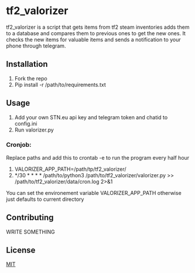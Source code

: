 # tf2_valorizer
tf2_valorizer is a script that gets items from tf2 steam inventories adds them to a database and compares them to previous ones to get the new ones. It checks the new items for valuable items and sends a notification to your phone through telegram.

## Installation

1. Fork the repo
2. Pip install -r /path/to/requirements.txt

## Usage
1. Add your own STN.eu api key and telegram token and chatid to config.ini
2. Run valorizer.py

### Cronjob:
Replace paths and add this to crontab -e to run the program every half hour
1. VALORIZER_APP_PATH=/path/tp/tf2_valorizer/
2. */30 * * * * /path/to/python3 /path/to/tf2_valorizer/valorizer.py >> /path/to/tf2_valorizer/data/cron.log 2>&1

You can set the environement variable VALORIZER_APP_PATH otherwise just defaults to current directory

## Contributing

WRITE SOMETHING

## License

[MIT](https://choosealicense.com/licenses/mit/)